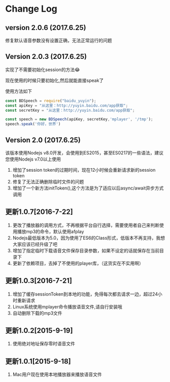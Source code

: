 Change Log
==========


version 2.0.6 (2017.6.25)
-------------------------
修复默认语音参数没有设置正确，无法正常运行的问题

Version 2.0.3 (2017.6.25)
-------------------------
实现了不需要初始化session的方法😂

现在使用的时候只要初始化,然后就能直接speak了

使用方法如下
```javascript
const BDSpeech = require("baidu_yuyin");
const apiKey = "从这里：http://yuyin.baidu.com/app获取";
const secretKey = "从这里：http://yuyin.baidu.com/app获取";

const speech = new BDSpeech(apiKey, secretKey,'mplayer', '/tmp');
speech.speak('你好，世界')
```

Version 2.0 (2017.6.25)
-----------------------
该版本使用Nodejs v8.0开发，会使用到ES2015，甚至ES0217的一些语法，建议您使用Nodejs v7.0以上使用

1. 增加了session token的过期时间，现在12小时候会重新请求新的session token
2. 修复了无法正确删除临时文件的问题
3. 增加了一个新方法initToken(),这个方法是为了适应以后async/await异步方式调用

更新1.0.7[2016-7-22]
----------------------
1. 更改了播放器的调用方式，不再根据平台自行选择，需要使用者自己来判断使用播放mp3的命令，默认使用afplay
2. Nodejs最低版本为5.0，因为使用了ES6的Class形式，低版本不再支持，我想大家应该已经升级了吧
3. 增加了指定临时下载语音文件保存目录参数，如果不设定的话就保存在当前目录下
4. 更新了依赖项目，去掉了不使用的player库，（这货实在不实用啊）

更新1.0.3[2016-7-21]
----------------------
1. 增加了缓存sessionToken到本地的功能，免得每次都去请求一边，超过24小时重新请求
2. Linux系统使用mplayer命令播放语音文件,请自行安装哦
3. 自动删除下载的mp3文件

更新1.0.2[2015-9-19]
----------------------
1. 使用绝对地址保存零时语音文件

更新1.0.1[2015-9-18]
----------------------
1. Mac用户现在使用本地播放器来播放语音文件